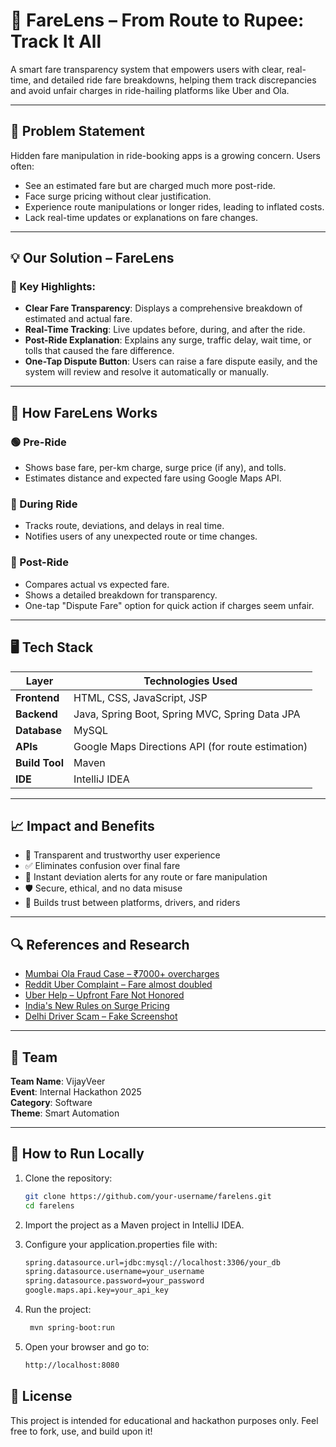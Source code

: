 # 🚖 FareLens – From Route to Rupee: Track It All

A smart fare transparency system that empowers users with clear, real-time, and detailed ride fare breakdowns, helping them track discrepancies and avoid unfair charges in ride-hailing platforms like Uber and Ola.

---

## 🧠 Problem Statement

Hidden fare manipulation in ride-booking apps is a growing concern. Users often:
- See an estimated fare but are charged much more post-ride.
- Face surge pricing without clear justification.
- Experience route manipulations or longer rides, leading to inflated costs.
- Lack real-time updates or explanations on fare changes.

---

## 💡 Our Solution – FareLens

### 🎯 Key Highlights:
- **Clear Fare Transparency**: Displays a comprehensive breakdown of estimated and actual fare.
- **Real-Time Tracking**: Live updates before, during, and after the ride.
- **Post-Ride Explanation**: Explains any surge, traffic delay, wait time, or tolls that caused the fare difference.
- **One-Tap Dispute Button**: Users can raise a fare dispute easily, and the system will review and resolve it automatically or manually.

---

## 🔁 How FareLens Works

### 🟢 Pre-Ride
- Shows base fare, per-km charge, surge price (if any), and tolls.
- Estimates distance and expected fare using Google Maps API.

### 🚗 During Ride
- Tracks route, deviations, and delays in real time.
- Notifies users of any unexpected route or time changes.

### 🔴 Post-Ride
- Compares actual vs expected fare.
- Shows a detailed breakdown for transparency.
- One-tap "Dispute Fare" option for quick action if charges seem unfair.

---

## 🖥️ Tech Stack

| Layer         | Technologies Used                                |
|---------------|--------------------------------------------------|
| **Frontend**  | HTML, CSS, JavaScript, JSP                       |
| **Backend**   | Java, Spring Boot, Spring MVC, Spring Data JPA   |
| **Database**  | MySQL                                            |
| **APIs**      | Google Maps Directions API (for route estimation) |
| **Build Tool**| Maven                                            |
| **IDE**       | IntelliJ IDEA                                    |

---

## 📈 Impact and Benefits

- 🔐 Transparent and trustworthy user experience
- ✅ Eliminates confusion over final fare
- 📡 Instant deviation alerts for any route or fare manipulation
- 🛡️ Secure, ethical, and no data misuse
- 🤝 Builds trust between platforms, drivers, and riders

---

## 🔍 References and Research

- [Mumbai Ola Fraud Case – ₹7000+ overcharges](https://www.timesnownews.com/mumbai/article/mumbai-ola-fraud-case-7000-victims-who-were-tricked-into-paying-higher-fares-for-rides-to-get-money-back/715860)
- [Reddit Uber Complaint – Fare almost doubled](https://www.reddit.com/r/uber/comments/19ac0wy/the_price_of_my_uber_almost_doubled_after/)
- [Uber Help – Upfront Fare Not Honored](https://help.uber.com/en/riders/article/my-upfront-fare-was-not-honored?nodeId=ff65490e-2ffb-41cf-a709-4611521c7b24)
- [India's New Rules on Surge Pricing](https://techcrunch.com/2020/11/27/india-sets-rules-for-commissions-surge-pricing-for-uber-and-ola/)
- [Delhi Driver Scam – Fake Screenshot](https://indianstartupnews.com/news/uber-driver-scams-delhi-passenger-by-showing-fake-screenshot-charges-double-fare-4422548)

---

## 👥 Team

**Team Name**: VijayVeer  
**Event**: Internal Hackathon 2025  
**Category**: Software  
**Theme**: Smart Automation 

---

## 📌 How to Run Locally

1. Clone the repository:
   ```bash
   git clone https://github.com/your-username/farelens.git
   cd farelens

2. Import the project as a Maven project in IntelliJ IDEA.

3. Configure your application.properties file with:
    ```bash
    spring.datasource.url=jdbc:mysql://localhost:3306/your_db
    spring.datasource.username=your_username
    spring.datasource.password=your_password
    google.maps.api.key=your_api_key
   
4. Run the project:
   ```bash
    mvn spring-boot:run
   
5. Open your browser and go to:
    ```bash
    http://localhost:8080

## 📜 License
This project is intended for educational and hackathon purposes only.
Feel free to fork, use, and build upon it!
